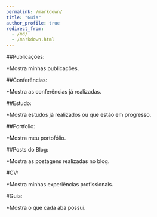 ```yaml
---
permalink: /markdown/
title: "Guia"
author_profile: true
redirect_from: 
  - /md/
  - /markdown.html
---
```


##Publicações:

*Mostra minhas publicações.

##Conferências:

*Mostra as conferências já realizadas.

##Estudo:

*Mostra estudos já realizados ou que estão em progresso.

##Portfolio:

*Mostra meu portofólio.

##Posts do Blog:

*Mostra as postagens realizadas no blog.

#CV:

*Mostra minhas experiências profissionais.

#Guia:

*Mostra o que cada aba possui.
